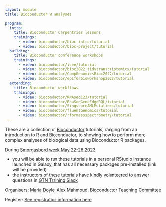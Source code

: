 ```yaml
---
layout: module
title: Bioconductor R analyses

program:
  intro:
    title: Bioconductor Carpentries lessons
    trainings:
      - video: bioconductor/bioc-intro/tutorial
      - video: bioconductor/bioc-project/tutorial
  building:
    title: Bioconductor conference workshops
    trainings:
      - video: bioconductor/isee/tutorial
      - video: bioconductor/bioc2022_tidytranscriptomics/tutorial
      - video: bioconductor/CompGenomicsBioc2022/tutorial 
      - video: bioconductor/epiforbioworkshop2022/tutorial
  extending:
    title: Bioconductor workflows
    trainings:
      - video: bioconductor/RNAseq123/tutorial
      - video: bioconductor/RnaSeqGeneEdgeRQL/tutorial
      - video: bioconductor/SingscoreAMLMutations/tutorial
      - video: bioconductor/fluentGenomics/tutorial
      - video: bioconductor/rformassspectrometry/tutorial
---
```


These are a collection of [Bioconductor](http://bioconductor.org/) tutorials, ranging from an introduction to R and Bioconductor, to showing how to perform more complex analyses of biological data using Bioconductor R packages.  

During [Smorgasbord week May 22-26 2023](https://gallantries.github.io/video-library/events/smorgasbord3/)  
 * you will be able to run these tutorials in a personal RStudio instance launched in Galaxy, that has all necessary packages pre-installed (link will be provided)  
 * the instructors of these tutorials have kindly volunteered to answer questions in [GTN Training Slack](https://gtnsmrgsbord.slack.com/)  

Organisers: [Maria Doyle](mailto:maria.doyle@ul.ie), Alex Mahmoud, [Bioconductor Teaching Committee](https://www.bioconductor.org/help/education-training/)

Register: [See registration  information here](https://gallantries.github.io/video-library/events/smorgasbord3/) 
